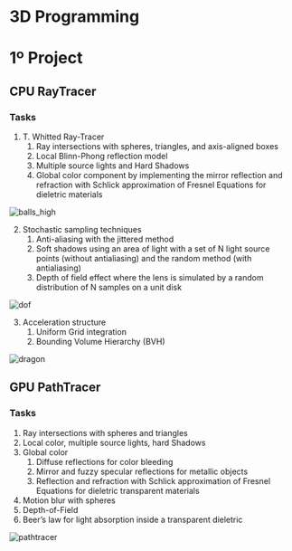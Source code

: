 # 3D Programming

# 1º Project
## CPU RayTracer
### Tasks

1. T. Whitted Ray-Tracer
    1. Ray intersections with spheres, triangles, and axis-aligned boxes
    2. Local Blinn-Phong reflection model 
    3. Multiple source lights and Hard Shadows
    4. Global color component by implementing the mirror reflection and refraction with
Schlick approximation of Fresnel Equations for dieletric materials

![balls_high](https://cdn.discordapp.com/attachments/1077928687447572513/1239693515152429096/balls_high.png?ex=6643da0e&is=6642888e&hm=642ba47be4d6fc0cb21f1dafa76644d32fd99183a9f31890534d6a509e7e4618&)

2. Stochastic sampling techniques
    1. Anti-aliasing with the jittered method
    2. Soft shadows using an area of light with a set of N light source points (without
antialiasing) and the random method (with antialiasing)
    3. Depth of field effect where the lens is simulated by a random distribution of N
samples on a unit disk 

![dof](https://cdn.discordapp.com/attachments/1077928687447572513/1239693531988230146/dof.png?ex=6643da12&is=66428892&hm=8c523fc96d0bcbcc1257feab9f607ff43d6d38ea28772b31614f3eceb69f040c&)

3. Acceleration structure
    1. Uniform Grid integration
    2. Bounding Volume Hierarchy (BVH)

![dragon](https://cdn.discordapp.com/attachments/1077928687447572513/1239693679774531725/RT_Output.png?ex=6643da35&is=664288b5&hm=c07db8b63aef4741072ee4b78d52267b9edcffa2b6fe086d5fe539acc675cc98&)

## GPU PathTracer

### Tasks

1. Ray intersections with spheres and triangles
2. Local color, multiple source lights, hard Shadows
3. Global color
    1. Diffuse reflections for color bleeding
    2. Mirror and fuzzy specular reflections for metallic objects
    3. Reflection and refraction with Schlick approximation of Fresnel Equations for dieletric
transparent materials
4. Motion blur with spheres
5. Depth-of-Field
6. Beer’s law for light absorption inside a transparent dieletric 

![pathtracer](https://cdn.discordapp.com/attachments/1077928687447572513/1239698009525059594/image.png?ex=664a75bd&is=6649243d&hm=3288924bb3daac57be7e3c99116e3685ba2c4a3f4e010e7248b12e9543da5e72&)
